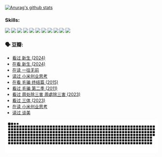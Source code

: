 
[![Anurag's github stats](https://github-readme-stats.vercel.app/api?username=w940853815)](https://github.com/anuraghazra/github-readme-stats)

### Skills:

<code><img height="32" src="https://cdn.jsdelivr.net/npm/simple-icons@v5/icons/python.svg"></code>
<code><img height="32" src="https://cdn.jsdelivr.net/npm/simple-icons@v5/icons/javascript.svg"></code>
<code><img height="32" src="https://cdn.jsdelivr.net/npm/simple-icons@v5/icons/django.svg"></code>
<code><img height="32" src="https://cdn.jsdelivr.net/npm/simple-icons@v5/icons/flask.svg"></code>
<code><img height="32" src="https://cdn.jsdelivr.net/npm/simple-icons@v5/icons/vuetify.svg"></code>
<code><img height="32" src="https://cdn.jsdelivr.net/npm/simple-icons@v5/icons/git.svg"></code>
<code><img height="32" src="https://cdn.jsdelivr.net/npm/simple-icons@v5/icons/docker.svg"></code>
<code><img height="32" src="https://cdn.jsdelivr.net/npm/simple-icons@v5/icons/postgresql.svg"></code>
<code><img height="32" src="https://cdn.jsdelivr.net/npm/simple-icons@v5/icons/elasticsearch.svg"></code>
<code><img height="32" src="https://cdn.jsdelivr.net/npm/simple-icons@v5/icons/macos.svg"></code>
<code><img height="32" src="https://cdn.jsdelivr.net/npm/simple-icons@v5/icons/linux.svg"></code>

### 🗣 豆瓣:

<!-- DOUBAN-ACTIVITIES:START -->
- [看过 新生‎ (2024)](https://www.douban.com/people/136069238/status/4612373431/?_i=16156878)
- [在看 新生‎ (2024)](https://www.douban.com/people/136069238/status/4607441062/?_i=16156878)
- [在读 一往无前](https://www.douban.com/people/136069238/status/4590507310/?_i=16156878)
- [读过 小米创业思考](https://www.douban.com/people/136069238/status/4590506983/?_i=16156878)
- [在看 毛骗 终结篇‎ (2015)](https://www.douban.com/people/136069238/status/4581971924/?_i=16156878)
- [看过 毛骗 第二季‎ (2011)](https://www.douban.com/people/136069238/status/4581971810/?_i=16156878)
- [看过 周处除三害 周處除三害‎ (2023)](https://www.douban.com/people/136069238/status/4575646701/?_i=16156878)
- [看过 三体‎ (2023)](https://www.douban.com/people/136069238/status/4574263039/?_i=16156878)
- [在读 小米创业思考](https://www.douban.com/people/136069238/status/4572047905/?_i=16156878)
- [读过 谈美](https://www.douban.com/people/136069238/status/4572047629/?_i=16156878)
<!-- DOUBAN-ACTIVITIES:END -->


![Snake animation](https://raw.githubusercontent.com/w940853815/w940853815/output/github-contribution-grid-snake.svg)

<!--
**w940853815/w940853815** is a ✨ _special_ ✨ repository because its `README.md` (this file) appears on your GitHub profile.

Here are some ideas to get you started:

- 🔭 I’m currently working on ...
- 🌱 I’m currently learning ...
- 👯 I’m looking to collaborate on ...
- 🤔 I’m looking for help with ...
- 💬 Ask me about ...
- 📫 How to reach me: ...
- 😄 Pronouns: ...
- ⚡ Fun fact: ...
-->
